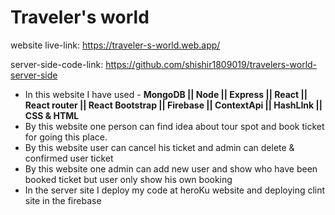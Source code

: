 # Traveler's world

website live-link: https://traveler-s-world.web.app/

server-side-code-link: https://github.com/shishir1809019/travelers-world-server-side

- In this website I have used - **MongoDB || Node || Express || React || React router || React Bootstrap || Firebase || ContextApi || HashLInk || CSS & HTML**
- By this website one person can find idea about tour spot and book ticket for going this place.
- By this website user can cancel his ticket and admin can delete & confirmed user ticket
- By this website one admin can add new user and show who have been booked ticket but user only show his own booking
- In the server site I deploy my code at heroKu website and deploying clint site in the firebase
